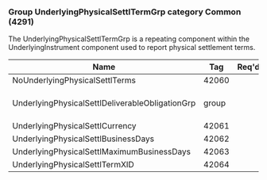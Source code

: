 ### Group UnderlyingPhysicalSettlTermGrp category Common (4291)

The UnderlyingPhysicalSettlTermGrp is a repeating component within the UnderlyingInstrument component used to report physical settlement terms.

| Name                                            | Tag   | Req'd | Documentation                                          |
|-------------------------------------------------|-------|----------|--------------------------------------------------------|
| NoUnderlyingPhysicalSettlTerms                  | 42060 |       |                                                        |
| UnderlyingPhysicalSettlDeliverableObligationGrp | group |       | Required if NoUnderlyingPhysicalSettlTerms(42060) > 0. |
| UnderlyingPhysicalSettlCurrency                 | 42061 |       |                                                        |
| UnderlyingPhysicalSettlBusinessDays             | 42062 |       |                                                        |
| UnderlyingPhysicalSettlMaximumBusinessDays      | 42063 |       |                                                        |
| UnderlyingPhysicalSettlTermXID                  | 42064 |       |                                                        |

